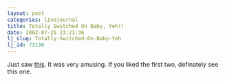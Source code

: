 ```yaml
---
layout: post
categories: livejournal
title: Totally Switched On Baby, Yeh!!
date: 2002-07-25 23:21:36
lj_slug: Totally-Switched-On-Baby-Yeh
lj_id: 73136
---
```

Just saw [this](http://us.imdb.com/Title?0295178). It was very amusing. If you liked the first two, definately see this one.
